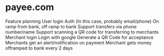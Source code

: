 # payee.com

Feature planning
User login
Auth (In this case, probably email/phone)
On ramp from bank, off ramp to bank
Support transfers via phone number/name
Support scanning a QR code for transferring to merchants
Merchant login
Login with google
Generate a QR Code for acceptance
Merchants get an alert/notification on payment
Merchant gets money offramped to bank every 2 days
